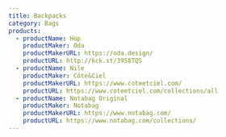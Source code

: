 ```yaml
---
title: Backpacks
category: Bags
products:
  - productName: Hop
    productMaker: Oda
    productMakerURL: https://oda.design/
    productURL: http://kck.st/3958TQS
  - productName: Nile
    productMaker: Côte&Ciel
    productMakerURL: https://www.coteetciel.com/
    productURL: https://www.coteetciel.com/collections/all
  - productName: Notabag Original
    productMaker: Notabag
    productMakerURL: https://www.notabag.com/
    productURL: https://www.notabag.com/collections/
---
```

